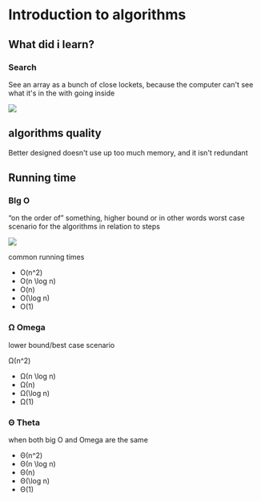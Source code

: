 # Introduction to algorithms
## What did i learn?

### Search

See an array as a bunch of close lockets, because the computer can't see what it's in the with going inside

<img src = "https://cs50.harvard.edu/x/2022/notes/3/lockers.png">

## algorithms quality

Better designed doesn't use up too much memory, and it isn't redundant

## Running time

### BIg O

“on the order of” something,  higher bound or in other words worst case scenario for the algorithms in relation to steps
 

<img src = "https://cs50.harvard.edu/x/2022/notes/3/time_to_solve_zoomed_out.png">

common running times
- O(n^2)
- O(n \log n)
- O(n)
- O(\log n)
- O(1)

### Ω Omega

lower bound/best case scenario

Ω(n^2)
- Ω(n \log n)
- Ω(n)
- Ω(\log n)
- Ω(1)

### Θ Theta 

when both big O and Omega are the same

- Θ(n^2)
- Θ(n \log n)
- Θ(n)
- Θ(\log n)
- Θ(1)
